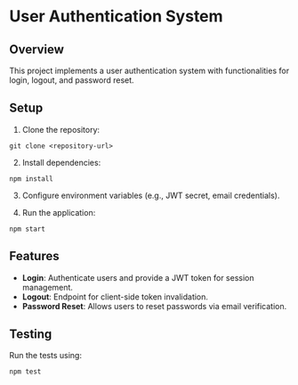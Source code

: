 # User Authentication System

## Overview
This project implements a user authentication system with functionalities for login, logout, and password reset.

## Setup

1. Clone the repository:
```
git clone <repository-url>
```

2. Install dependencies:
```
npm install
```

3. Configure environment variables (e.g., JWT secret, email credentials).

4. Run the application:
```
npm start
```

## Features
- **Login**: Authenticate users and provide a JWT token for session management.
- **Logout**: Endpoint for client-side token invalidation.
- **Password Reset**: Allows users to reset passwords via email verification.

## Testing
Run the tests using:
```
npm test
```

